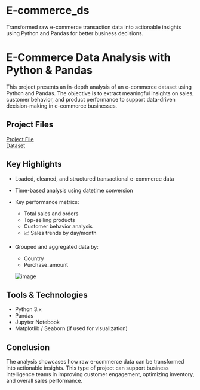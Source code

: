 # E-commerce_ds
Transformed raw e-commerce transaction data into actionable insights using Python and Pandas for better business decisions.

# E-Commerce Data Analysis with Python & Pandas

This project presents an in-depth analysis of an e-commerce dataset using Python and Pandas. The objective is to extract meaningful insights on sales, customer behavior, and product performance to support data-driven decision-making in e-commerce businesses.

## Project Files
<a href = "https://github.com/Dineshsri19/E-commerce_ds_new/blob/main/e_commerece_ds_pandasp_new.ipynb">Project File</a> <br>
<a href = "https://github.com/Dineshsri19/E-commerce_ds_new/blob/main/ecommerce_transactions.csv">Dataset</a>


## Key Highlights

- Loaded, cleaned, and structured transactional e-commerce data
- Time-based analysis using datetime conversion
  
- Key performance metrics:
  
  - Total sales and orders
  - Top-selling products
  - Customer behavior analysis
  - 📈 Sales trends by day/month
    
- Grouped and aggregated data by:
  
  - Country
  - Purchase_amount
  
  ![image](https://github.com/user-attachments/assets/61864cb9-ca4e-4c41-bba3-eba8cf384a17)

 
## Tools & Technologies

- Python 3.x
- Pandas
- Jupyter Notebook
- Matplotlib / Seaborn (if used for visualization)

## Conclusion

The analysis showcases how raw e-commerce data can be transformed into actionable insights. This type of project can support business intelligence teams in improving customer engagement, optimizing inventory, and overall sales performance.


